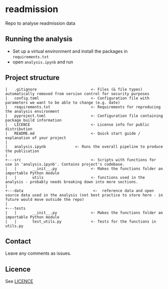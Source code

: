# readmission
Repo to analyse readmission data

## Running the analysis

* Set up a virtual environment and install the packages in `requirements.txt`
* open `analysis.ipynb` and run

## Project structure

```text
|   .gitignore                        <- Files (& file types) automatically removed from version control for security purposes
|   config.toml                       <- Configuration file with parameters we want to be able to change (e.g. date)
|   requirements.txt                  <- Requirements for reproducing the analysis environment 
|   pyproject.toml                    <- Configuration file containing package build information
|   LICENCE                           <- License info for public distribution
|   README.md                         <- Quick start guide / explanation of your project
|
|   analysis.ipynb             <- Runs the overall pipeline to produce the publication     
|
+---src                               <- Scripts with functions for use in 'analysis.ipynb'. Contains project's codebase.
|   |       __init__.py               <- Makes the functions folder an importable Python module
|   |       utils                     <- functions used in the analysis - probably needs breaking down into more sections.
|
+---data                               <-  reference data and open source data used in the analysis (not best practice to store here - in future would move outside the repo)
|
+---tests
|   |       __init__.py               <- Makes the functions folder an importable Python module
|   |       test_utils.py             <- Tests for the functions in utils.py

```
## Contact
Leave any comments as issues.

## Licence

See [LICENCE](/LICENCE)

